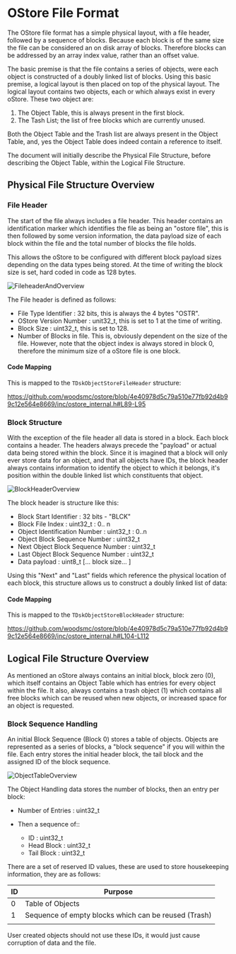 # OStore File Format

The OStore file format has a simple physical layout, with a file header, followed by a sequence of blocks. Because each block is of the same size the file can be considered an on disk array of blocks. Therefore blocks can be addressed by an array index value, rather than an offset value.

The basic premise is that the file contains a series of objects, were each object is constructed of a doubly linked list of blocks. Using this basic premise, a logical layout is then placed on top of the physical layout. The logical layout contains two objects, each or which always exist in every oStore. These two object are:

1. The Object Table, this is always present in the first block.
2. The Tash List; the list of free blocks which are currently unused. 

Both the Object Table and the Trash list are always present in the Object Table, and, yes the Object Table does indeed contain a reference to itself.

The document will initially describe the Physical File Structure, before describing the Object Table, within the Logical File Structure.

## Physical File Structure Overview

### File Header

The start of the file always includes a file header. This header contains an identification marker which identifies the file as being an "ostore file", this is then followed by some version information, the data payload size of each block within the file and the total number of blocks the file holds.

This allows the oStore to be configured with different block payload sizes depending on the data types being stored. At the time of writing the block size is set, hard coded in code as 128 bytes.

![FileheaderAndOverview](/home/chris/development/ostore/docs/FileheaderAndOverview.png)

The File header is defined as follows:

- File Type Identifier : 32 bits, this is always the 4 bytes "OSTR".
- OStore Version Number : unit32_t, this is set to 1 at the time of writing.
- Block Size : uint32_t, this is set to 128.
- Number of Blocks in file. This is, obviously dependent on the size of the file. However, note that  the object index is always stored in block 0, therefore the minimum size of a oStore file is one block.

#### Code Mapping

This is mapped to the `TDskObjectStoreFileHeader` structure:

https://github.com/woodsmc/ostore/blob/4e40978d5c79a510e77fb92d4b99c12e564e8669/inc/ostore_internal.h#L89-L95



### Block Structure

With the exception of the file header all data is stored in a block. Each block contains a header. The headers always precede the "payload" or actual data being stored within the block. Since it is imagined that a block will only ever store data for an object, and that all objects have IDs, the block header always contains information to identify the object to which it belongs, it's position within the double linked list which constituents that object.

![BlockHeaderOverview](/home/chris/development/ostore/docs/BlockHeaderOverview.png)

The block header is structure like this:

- Block Start Identifier : 32 bits - "BLCK"
- Block File Index : uint32_t : 0.. n
- Object Identification Number : uint32_t : 0..n
- Object Block Sequence Number : uint32_t
- Next Object Block Sequence Number : uint32_t
- Last Object Block Sequence Number : uint32_t
- Data payload : uint8_t [... block size... ]

Using this "Next" and "Last" fields which reference the physical location of each block, this structure allows us to construct a doubly linked list of data:

#### Code Mapping

This is mapped to the `TDskObjectStoreBlockHeader` structure:

https://github.com/woodsmc/ostore/blob/4e40978d5c79a510e77fb92d4b99c12e564e8669/inc/ostore_internal.h#L104-L112

## Logical File Structure Overview
As mentioned an oStore always contains an initial block, block zero (0), which itself contains an Object Table which has entries for every object within the file. It also, always contains a trash object (1) which contains all free blocks which can be reused when new objects, or increased space for an object is requested.


### Block Sequence Handling

An initial Block Sequence (Block 0) stores a table of objects. Objects are represented as a series of blocks, a "block sequence" if you will within the file. Each entry stores the initial header block, the tail block and the assigned ID of the block sequence.

![ObjectTableOverview](/home/chris/development/ostore/docs/ObjectTableOverview.png)

The Object Handling data stores the number of blocks, then an entry per block:

- Number of Entries : uint32_t
- Then a sequence of::

  - ID : uint32_t
  - Head Block : uint32_t
  - Tail Block : uint32_t

There are a set of reserved ID values, these are used to store housekeeping information, they are as follows:

| ID   | Purpose                                              |
| ---- | ---------------------------------------------------- |
| 0    | Table of Objects                                     |
| 1    | Sequence of empty blocks which can be reused (Trash) |
|      |                                                      |

User created objects should not use these IDs, it would just cause corruption of data and the file.
